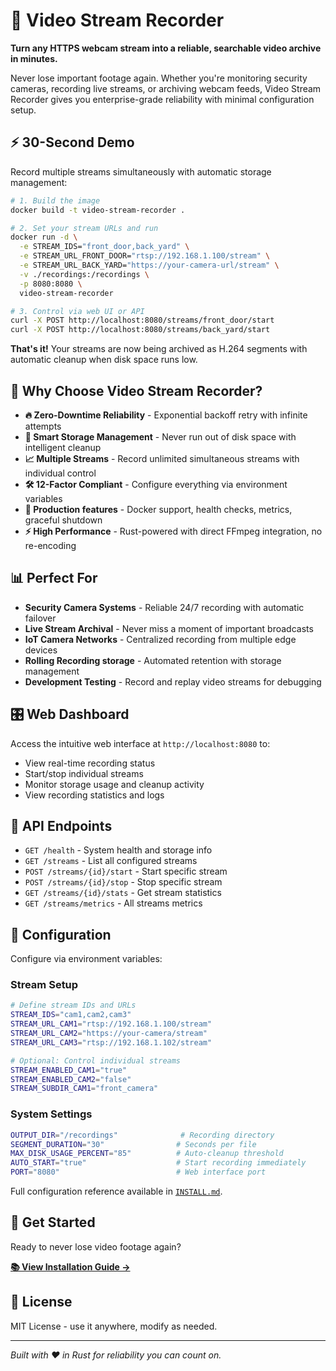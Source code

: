 # 🎥 Video Stream Recorder

**Turn any HTTPS webcam stream into a reliable, searchable video archive in minutes.**

Never lose important footage again. Whether you're monitoring security cameras, recording live streams, or archiving webcam feeds, Video Stream Recorder gives you enterprise-grade reliability with minimal configuration setup.

## ⚡ 30-Second Demo

Record multiple streams simultaneously with automatic storage management:

```bash
# 1. Build the image
docker build -t video-stream-recorder .

# 2. Set your stream URLs and run
docker run -d \
  -e STREAM_IDS="front_door,back_yard" \
  -e STREAM_URL_FRONT_DOOR="rtsp://192.168.1.100/stream" \
  -e STREAM_URL_BACK_YARD="https://your-camera-url/stream" \
  -v ./recordings:/recordings \
  -p 8080:8080 \
  video-stream-recorder

# 3. Control via web UI or API
curl -X POST http://localhost:8080/streams/front_door/start
curl -X POST http://localhost:8080/streams/back_yard/start
```

**That's it!** Your streams are now being archived as H.264 segments with automatic cleanup when disk space runs low.

## 🚀 Why Choose Video Stream Recorder?

- **🔥 Zero-Downtime Reliability** - Exponential backoff retry with infinite attempts
- **💾 Smart Storage Management** - Never run out of disk space with intelligent cleanup
- **📈 Multiple Streams** - Record unlimited simultaneous streams with individual control
- **🛠️ 12-Factor Compliant** - Configure everything via environment variables
- **🐳 Production features** - Docker support, health checks, metrics, graceful shutdown
- **⚡ High Performance** - Rust-powered with direct FFmpeg integration, no re-encoding

## 📊 Perfect For

- **Security Camera Systems** - Reliable 24/7 recording with automatic failover
- **Live Stream Archival** - Never miss a moment of important broadcasts
- **IoT Camera Networks** - Centralized recording from multiple edge devices
- **Rolling Recording storage** - Automated retention with storage management
- **Development Testing** - Record and replay video streams for debugging

## 🎛️ Web Dashboard

Access the intuitive web interface at `http://localhost:8080` to:

- View real-time recording status
- Start/stop individual streams
- Monitor storage usage and cleanup activity
- View recording statistics and logs

## 📡 API Endpoints

- `GET /health` - System health and storage info
- `GET /streams` - List all configured streams
- `POST /streams/{id}/start` - Start specific stream
- `POST /streams/{id}/stop` - Stop specific stream
- `GET /streams/{id}/stats` - Get stream statistics
- `GET /streams/metrics` - All streams metrics

## 🔧 Configuration

Configure via environment variables:

### Stream Setup
```bash
# Define stream IDs and URLs
STREAM_IDS="cam1,cam2,cam3"
STREAM_URL_CAM1="rtsp://192.168.1.100/stream"
STREAM_URL_CAM2="https://your-camera/stream"
STREAM_URL_CAM3="rtsp://192.168.1.102/stream"

# Optional: Control individual streams
STREAM_ENABLED_CAM1="true"
STREAM_ENABLED_CAM2="false"
STREAM_SUBDIR_CAM1="front_camera"
```

### System Settings
```bash
OUTPUT_DIR="/recordings"              # Recording directory
SEGMENT_DURATION="30"                # Seconds per file
MAX_DISK_USAGE_PERCENT="85"          # Auto-cleanup threshold
AUTO_START="true"                    # Start recording immediately
PORT="8080"                          # Web interface port
```

Full configuration reference available in [`INSTALL.md`](INSTALL.md).

## 🚀 Get Started

Ready to never lose video footage again?

**[📚 View Installation Guide →](INSTALL.md)**

## 📄 License

MIT License - use it anywhere, modify as needed.

---

*Built with ❤️ in Rust for reliability you can count on.*
